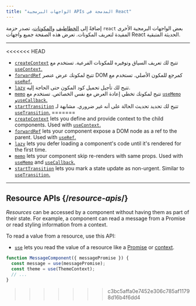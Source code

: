 ```yaml
---
title: "الواجهات البرمجية APIs المدمجة في React"
---
```


<Intro>

إضافةً إلى [الخطاطيف](/reference/react) و[المكونات](/reference/react/components)، تصدر حزمة `react` بعض الواجهات البرمجية الأخرى المفيدة لتعريف المكونات. تعرض هذه الصفحة جميع واجهات React الحديثة المتبقية.

</Intro>

---

<<<<<<< HEAD
* [`createContext`](/reference/react/createContext) تتيح لك تعريف السياق وتوفيره للمكونات الفرعية. تستخدم مع [`useContext`.](/reference/react/useContext)
* [`forwardRef`](/reference/react/forwardRef) تتيح لمكونك عرض عنصر DOM كمرجع للمكون الأصلي. تستخدم مع [`useRef`.](/reference/react/useRef)
* [`lazy`](/reference/react/lazy) تتيح لك تأجيل تحميل كود المكون حتى الحاجة إليه.
* [`memo`](/reference/react/memo) تتيح لمكونك تخطي إعادة العرض مع نفس الخصائص. تستخدم مع [`useMemo`](/reference/react/useMemo) و[`useCallback`.](/reference/react/useCallback)
* [`startTransition`](/reference/react/startTransition) تتيح لك تحديد تحديث الحالة على أنه غير ضروري. مشابهة لـ [`useTransition`.](/reference/react/useTransition)
=======
* [`createContext`](/reference/react/createContext) lets you define and provide context to the child components. Used with [`useContext`.](/reference/react/useContext)
* [`forwardRef`](/reference/react/forwardRef) lets your component expose a DOM node as a ref to the parent. Used with [`useRef`.](/reference/react/useRef)
* [`lazy`](/reference/react/lazy) lets you defer loading a component's code until it's rendered for the first time.
* [`memo`](/reference/react/memo) lets your component skip re-renders with same props. Used with [`useMemo`](/reference/react/useMemo) and [`useCallback`.](/reference/react/useCallback)
* [`startTransition`](/reference/react/startTransition) lets you mark a state update as non-urgent. Similar to [`useTransition`.](/reference/react/useTransition)

---

## Resource APIs {/*resource-apis*/}

*Resources* can be accessed by a component without having them as part of their state. For example, a component can read a message from a Promise or read styling information from a context.

To read a value from a resource, use this API:

* [`use`](/reference/react/use) lets you read the value of a resource like a [Promise](https://developer.mozilla.org/en-US/docs/Web/JavaScript/Reference/Global_Objects/Promise) or [context](/learn/passing-data-deeply-with-context).
```js
function MessageComponent({ messagePromise }) {
  const message = use(messagePromise);
  const theme = use(ThemeContext);
  // ...
}
```
>>>>>>> c3bc5affa0e7452e306c785af11798d16b4f6dd4

